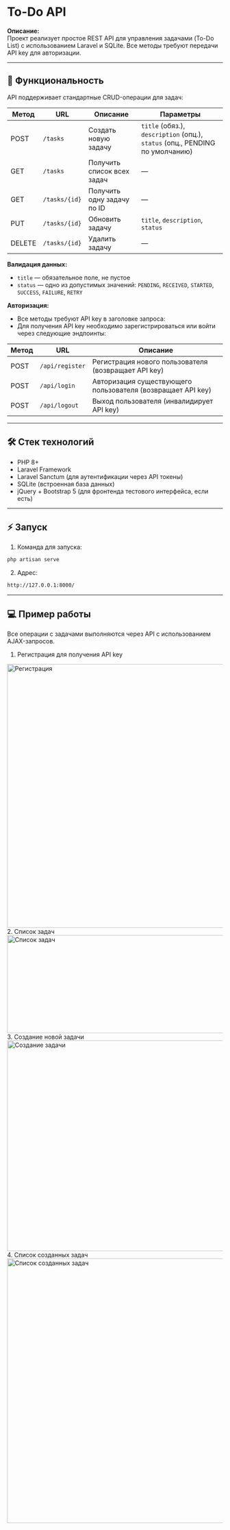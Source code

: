 # To-Do API

**Описание:**  
Проект реализует простое REST API для управления задачами (To-Do List) с использованием Laravel и SQLite. Все методы требуют передачи API key для авторизации.

---

## 📌 Функциональность

API поддерживает стандартные CRUD-операции для задач:

| Метод | URL | Описание | Параметры |
|-------|-----|----------|-----------|
| POST | `/tasks` | Создать новую задачу | `title` (обяз.), `description` (опц.), `status` (опц., PENDING по умолчанию) |
| GET  | `/tasks` | Получить список всех задач | — |
| GET  | `/tasks/{id}` | Получить одну задачу по ID | — |
| PUT  | `/tasks/{id}` | Обновить задачу | `title`, `description`, `status` |
| DELETE | `/tasks/{id}` | Удалить задачу | — |

**Валидация данных:**  
- `title` — обязательное поле, не пустое  
- `status` — одно из допустимых значений: `PENDING`, `RECEIVED`, `STARTED`, `SUCCESS`, `FAILURE`, `RETRY`  

**Авторизация:**  
- Все методы требуют API key в заголовке запроса:  
- Для получения API key необходимо зарегистрироваться или войти через следующие эндпоинты:

| Метод | URL | Описание |
|-------|-----|----------|
| POST  | `/api/register` | Регистрация нового пользователя (возвращает API key) |
| POST  | `/api/login` | Авторизация существующего пользователя (возвращает API key) |
| POST  | `/api/logout` | Выход пользователя (инвалидирует API key) |

---

## 🛠 Стек технологий

- PHP 8+  
- Laravel Framework  
- Laravel Sanctum (для аутентификации через API токены)  
- SQLite (встроенная база данных)  
- jQuery + Bootstrap 5 (для фронтенда тестового интерфейса, если есть)

---

## ⚡ Запуск

1. Команда для запуска:  
 ```bash
 php artisan serve
```
2. Адрес:
```bash
http://127.0.0.1:8000/
```
---

## 💻 Пример работы
Все операции с задачами выполняются через API с использованием AJAX-запросов.
1. Регистрация для получения API key
<img width="1010" height="616" alt="Регистрация" src="https://github.com/user-attachments/assets/29512c2f-7ceb-454b-91be-c3ef2578fbd6" />
2. Список задач
<img width="1006" height="229" alt="Список задач" src="https://github.com/user-attachments/assets/014c8d73-100e-4b31-be40-a21eef07dff0" />
3. Создание новой задачи
<img width="1009" height="492" alt="Создание задачи" src="https://github.com/user-attachments/assets/52d39446-25d8-43b4-8a2f-d03df7e811af" />
4. Список созданных задач
<img width="1009" height="618" alt="Список созданных задач" src="https://github.com/user-attachments/assets/c6c270f9-f1bd-47e1-a915-96d1ce0921b1" />
